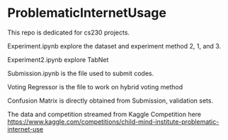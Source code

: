 # ProblematicInternetUsage

This repo is dedicated for cs230 projects. 



Experiment.ipynb explore the dataset and experiment method 2, 1, and 3. 

Experiment2.ipynb explore TabNet

Submission.ipynb is the file used to submit codes. 

Voting Regressor is the file to work on hybrid voting method

Confusion Matrix is directly obtained from Submission, validation sets. 

The data and competition streamed from Kaggle Competition here
https://www.kaggle.com/competitions/child-mind-institute-problematic-internet-use
